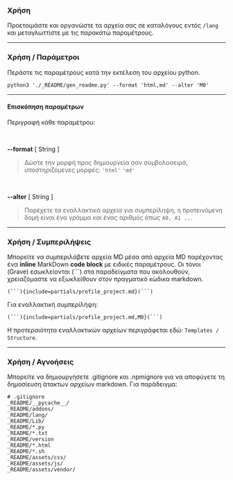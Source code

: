 ### **Χρήση**

Προετοιμάστε και οργανώστε τα αρχεία σας σε καταλόγους εντός ```/lang``` και μεταγλωττίστε με τις παρακάτω παραμέτρους.

---

### **Χρήση / Παράμετροι**


Περάστε τις παραμέτρους κατά την εκτέλεση του αρχείου python.

```
python3 './_README/gen_readme.py' --format 'html,md' --alter 'M0'
```

---

#### Επισκόπηση παραμέτρων

Περιγραφή κάθε παραμέτρου:

<br>

**--format** [ String ]
> 
> Δώστε την μορφή προς δημιουργεία σαν συμβολοσειρά, υποστηριζόμενες μορφές: ```'html'``` ```'md'``` 

<br>

**--alter** [ String ]
> 
> Παρέχετε τα εναλλακτικά αρχεία για συμπερίληψη, η προτεινόμενη δομή είναι ένα γράμμα και ένας αριθμός όπως ```A0, A1 ...```

---

### **Χρήση / Συμπεριλήψεις**


Μπορείτε να συμπεριλάβετε αρχεία MD μέσα από αρχεία MD παρέχοντας ένα **inline** MarkDown **code block** με ειδικές παραμέτρους. Οι τόνοι ` (Grave) εσωκλείονται (```) στα παραδείγματα που ακολουθούν, χρειαζόμαστε να εξωκλείθουν στον πραγματικό κώδικα markdown.

```
(```){include=partials/profile_project.md}(```)
```

Για εναλλακτική συμπερίλήψη:

```
(```){include=partials/profile_project.md,M0}(```)
```

Η προτεραιότητα εναλλακτικών αρχείων περιγράφεται εδώ: ```Templates / Structure```.

---

### **Χρήση / Αγνοήσεις**

Μπορείτε να δημιουργήσετε .gitignore και .npmignore για να αποφύγετε τη δημοσίευση άτακτων αρχείων markdown. Για παράδειγμα:

```
# .gitignore
_README/__pycache__/
_README/addons/
_README/lang/
_README/Lib/
_README/*.py
_README/*.txt
_README/version
_README/*.html
_README/*.sh
_README/assets/css/
_README/assets/js/
_README/assets/vendor/
```